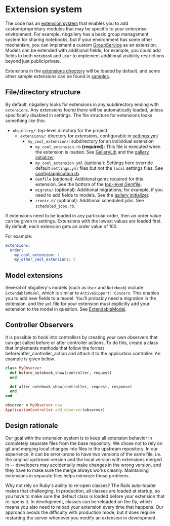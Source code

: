 # Extension system

The code has an [extension system](../extensions) that enables you to add custom/proprietary modules that may be specific to your enterprise environment.  For example, nbgallery has a basic group management system for sharing notebooks, but if your environment has some other mechanism, you can implement a custom [GroupService](../lib/extension_points/group_service.rb) as an extension.  Models can be extended with additional fields; for example, you could add fields to both `notebook` and `user` to implement additional visibility restrictions beyond just public/private.

Extensions in the [extensions directory](../extensions) will be loaded by default, and some other sample extensions can be found in [samples](../samples).

## File/directory structure

By default, nbgallery looks for extensions in any subdirectory ending with `extensions`.  Any extensions found there will be automatically loaded, unless specifically disabled in settings.  The file structure for extensions looks something like this:

 * `nbgallery/`: top-level directory for the project
   * `extensions/`: directory for extensions, configurable in [settings.yml](../config/settings.yml)
     * `my_cool_extension/`: subdirectory for an individual extension
       * `my_cool_extension.rb` **(required)**: This file is executed when the extension is loaded.  See [GalleryLib](../lib/gallery_lib.rb) and the [gallery initializer](../config/initializers/gallery.rb).
       * `my_cool_extension.yml` (optional): Settings here override default `settings.yml` files but not the `local` settings files.  See [config/application.rb](../config/application.rb).
       * `Gemfile` (optional): Additional gems required for this extension.  See the bottom of the [top-level Gemfile](../Gemfile).
       * `migrate/` (optional): Additional migrations; for example, if you need to add fields to models.  See the [gallery initializer](../config/initializers/gallery.rb).
       * `cronic.d/` (optional): Additional scheduled jobs.  See [`scheduled_jobs.rb`](../lib/scheduled_jobs.rb).

If extensions need to be loaded in any particular order, then an order value can be given in settings. Extensions with the lowest values are loaded first. By default, each extension gets an order value of 100.

For example:
```yaml
extensions:
  order:
    my_cool_extension: 1
    my_other_cool_extensions: 5
```       

## Model extensions

Several of nbgallery's models (such as `User` and `Notebook`) include `ExtendableModel`, which is similar to `ActiveSupport::Concern`.  This enables you to add new fields to a model.  You'll probably need a migration in the extension, and the `yml` file for your extension must explicitly add your extension to the model in question.  See [ExtendableModel](../lib/extendable_model.rb).

## Controller Observers

It is possible to hook into controllers by creating your own observers that can get called before or after controller actions. To do this, create a
class that implements methods that follow the format before/after_controller_action and attach it to the application controller. An example is given below.


```ruby
class MyObserver
  def before_notebook_show(controller, request)
  end

  def after_notebook_show(controller, request, response)
  end
end

observer = MyObserver.new
ApplicationController.add_observer(observer)
```

## Design rationale

Our goal with the extension system is to keep all extension behavior in completely separate files from the base repository.  We chose not to rely on git and merging local changes into files in the upstream repository.  In our experience, it can be error-prone to have two versions of the same file, i.e. the original upstream version and the local version with extensions merged in -- developers may accidentally make changes in the wrong version, and they have to make sure the merge always works cleanly.  Maintaining extensions in separate files helps minimize those problems.

Why not rely on Ruby's ability to re-open classes?  The Rails auto-loader makes that challenging.  In production, all classes are loaded at startup, so you have to make sure the default class is loaded before your extension that re-opens it.  In development, classes can be reloaded on the fly, which means you also need to reload your extension every time that happens.  Our approach avoids the difficulty with production mode, but it does require restarting the server whenever you modify an extension in development.
